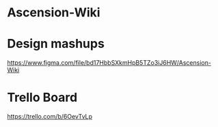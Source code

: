 # Ascension-Wiki

# Design mashups

https://www.figma.com/file/bd17HbbSXkmHpB5TZo3iJ6HW/Ascension-Wiki

# Trello Board

https://trello.com/b/6OevTvLp
